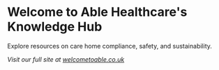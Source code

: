 # Welcome to Able Healthcare's Knowledge Hub

Explore resources on care home compliance, safety, and sustainability.

_Visit our full site at [welcometoable.co.uk](https://welcometoable.co.uk)_
